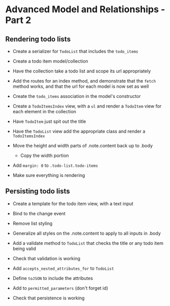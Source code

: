 Advanced Model and Relationships - Part 2
==

Rendering todo lists
--

- Create a serializer for `TodoList` that includes the `todo_items`
- Create a todo item model/collection
- Have the collection take a todo list and scope its url appropriately
- Add the routes for an index method, and demonstrate that the `fetch` method
  works, and that the url for each model is now set as well

- Create the `todo_items` association in the model's constructor
- Create a `TodoItemsIndex` view, with a `ul` and render a `TodoItem` view for
  each element in the collection
- Have `TodoItem` just spit out the title
- Have the `TodoList` view add the appropriate class and render a
  `TodoItemsIndex`

- Move the height and width parts of .note.content back up to .body
  - Copy the width portion
- Add `margin: 0` to `.todo-list.todo-items`

- Make sure everything is rendering

Persisting todo lists
--

- Create a template for the todo item view, with a text input
- Bind to the change event
- Remove list styling
- Generalize all styles on the .note.content to apply to all inputs in .body
- Add a validate method to `TodoList` that checks the title or any todo item
  being valid
- Check that validation is working

- Add `accepts_nested_attributes_for` to `TodoList`
- Define `toJSON` to include the attributes
- Add to `permitted_parameters` (don't forget id)
- Check that persistence is working
